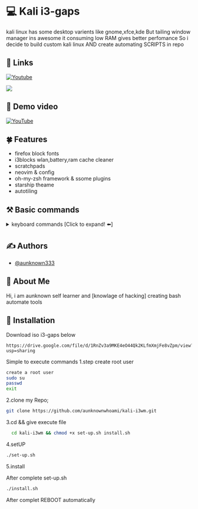 
# 💻 Kali i3-gaps

kali linux has some desktop varients like gnome,xfce,kde But tailing window manager ins awesome it consuming low RAM gives better perfomance So i decide to build custom kali linux 
AND create automating SCRIPTS in repo

## 🔗 Links
[![Youtube](https://img.shields.io/badge/YouTube-FF0000?style=for-the-badge&logo=youtube&logoColor=white) ](https://www.youtube.com/channel/UCRBBCrSmTynDneFL2MhtCEQ)

![](https://github.com/aunknownwhoami/kali-i3wm/blob/master/examples.gif)

## 🎥 Demo video 
[![YouTube](https://img.shields.io/badge/YouTube-FF0000?style=for-the-badge&logo=youtube&logoColor=white)](https://youtu.be/icuUi2jLvBI)

## 🍀 Features

- firefox block fonts
- i3blocks wlan,battery,ram cache cleaner
- scratchpads
- neovim & config
- oh-my-zsh framework & ssome plugins
- starship theame
- autotiling


## ⚒️ Basic commands

<details>
<summary> keyboard commands [Click to expand! ⬅️]</summary>
<!-- commands in table -->
 
| Command | Description |
| --- | --- |
|`mod = windows key`| windows key |
|`alt = alt`| ALT key |
| `mod + Enter` | open terminal (default: kitty)|
| `mod + q` | quiet windows |
| `mod + Shift + r` | execute restart |
| `mod + 1-9` | workspace |
| `mod + 0` | open system status (lock,poweroff,exit,suspend) |
| `mod + d` | open menu (rofi) |
| `alt + -` | hide window |
| `alt + =` | unhide window |
| `mod + Space` | float window |
| `mod + Shift + Space` | tiling window |

more keybindings in config file 
`cat ~/.config/i3/config`


</details>

## :writing_hand: Authors

- [@aunknown333](https://github.com/aunknownwhoami)

## 🚀 About Me
Hi, i am aunknown self learner and [knowlage of hacking] creating bash automate tools


## 💠 Installation

Download iso i3-gaps below
```
https://drive.google.com/file/d/1RnZv3a9MKE4eO44Qk2KLfmXmjFe8vZpm/view?usp=sharing
```

Simple to execute commands 
1.step create root user
```bash
create a root user
sudo su 
passwd
exit

```
2.clone my Repo;
```bash
git clone https://github.com/aunknownwhoami/kali-i3wm.git
```
3.cd && give execute file
```bash
  cd kali-i3wm && chmod +x set-up.sh install.sh 
```
4.setUP
```bash
./set-up.sh
```
5.install

After complete set-up.sh 
```bash
./install.sh
```
After complet REBOOT automatically
